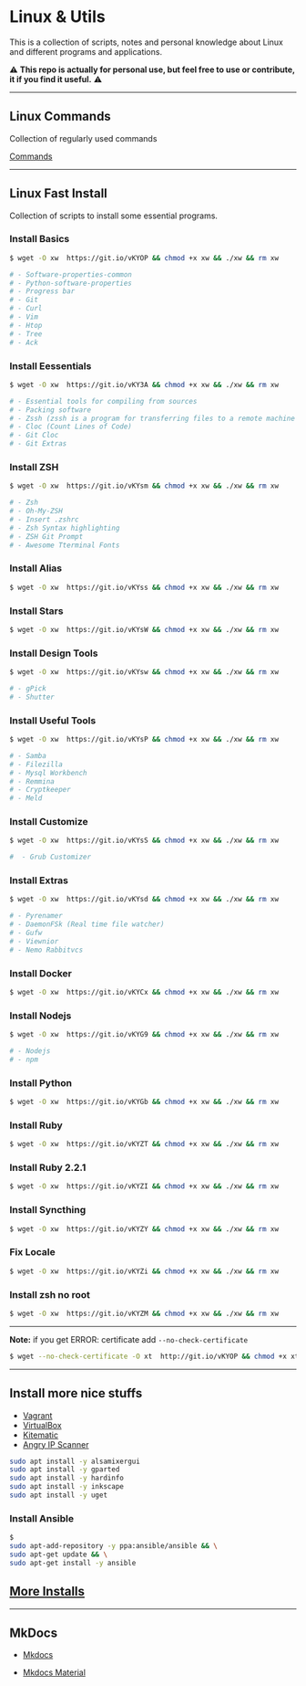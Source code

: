 # Linux & Utils

This is a collection of scripts, notes and personal knowledge about Linux and different programs and applications.

:warning: **This repo is actually for personal use, but feel free to use or contribute, it if you find it useful.** :warning:

--------------------------------------------------------------------------------

## Linux Commands

Collection of regularly used commands

[Commands](./commands.md)

--------------------------------------------------------------------------------

## Linux Fast Install

Collection of scripts to install some essential programs.

### Install Basics

```bash
$ wget -O xw  https://git.io/vKYOP && chmod +x xw && ./xw && rm xw
```

```bash
# - Software-properties-common
# - Python-software-properties
# - Progress bar
# - Git
# - Curl
# - Vim
# - Htop
# - Tree
# - Ack
```

### Install Eessentials

```bash
$ wget -O xw  https://git.io/vKY3A && chmod +x xw && ./xw && rm xw
```

```bash
# - Essential tools for compiling from sources
# - Packing software
# - Zssh (zssh is a program for transferring files to a remote machine )
# - Cloc (Count Lines of Code)
# - Git Cloc
# - Git Extras
```

### Install ZSH

```bash
$ wget -O xw  https://git.io/vKYsm && chmod +x xw && ./xw && rm xw
```

```bash
# - Zsh
# - Oh-My-ZSH
# - Insert .zshrc
# - Zsh Syntax highlighting
# - ZSH Git Prompt
# - Awesome Tterminal Fonts
```

### Install Alias

```bash
$ wget -O xw  https://git.io/vKYss && chmod +x xw && ./xw && rm xw
```

### Install Stars

```bash
$ wget -O xw  https://git.io/vKYsW && chmod +x xw && ./xw && rm xw
```

### Install Design Tools

```bash
$ wget -O xw  https://git.io/vKYsw && chmod +x xw && ./xw && rm xw
```

```bash
# - gPick
# - Shutter
```

### Install Useful Tools

```bash
$ wget -O xw  https://git.io/vKYsP && chmod +x xw && ./xw && rm xw
```

```bash
# - Samba
# - Filezilla
# - Mysql Workbench
# - Remmina
# - Cryptkeeper
# - Meld
```

### Install Customize

```bash
$ wget -O xw  https://git.io/vKYsS && chmod +x xw && ./xw && rm xw
```

```bash
#  - Grub Customizer
```

### Install Extras

```bash
$ wget -O xw  https://git.io/vKYsd && chmod +x xw && ./xw && rm xw
```

```bash
# - Pyrenamer
# - DaemonFSk (Real time file watcher)
# - Gufw
# - Viewnior
# - Nemo Rabbitvcs
```

### Install Docker

```bash
$ wget -O xw  https://git.io/vKYCx && chmod +x xw && ./xw && rm xw
```

### Install Nodejs

```bash
$ wget -O xw  https://git.io/vKYG9 && chmod +x xw && ./xw && rm xw
```

```bash
# - Nodejs
# - npm
```

### Install Python

```bash
$ wget -O xw  https://git.io/vKYGb && chmod +x xw && ./xw && rm xw
```

### Install Ruby

```bash
$ wget -O xw  https://git.io/vKYZT && chmod +x xw && ./xw && rm xw
```

### Install Ruby 2.2.1

```bash
$ wget -O xw  https://git.io/vKYZI && chmod +x xw && ./xw && rm xw
```

### Install Syncthing

```bash
$ wget -O xw  https://git.io/vKYZY && chmod +x xw && ./xw && rm xw
```

### Fix Locale

```bash
$ wget -O xw  https://git.io/vKYZi && chmod +x xw && ./xw && rm xw
```

### Install zsh no root

```bash
$ wget -O xw  https://git.io/vKYZM && chmod +x xw && ./xw && rm xw
```

--------------------------------------------------------------------------------

**Note:** if you get ERROR: certificate add `--no-check-certificate`

```bash
$ wget --no-check-certificate -O xt  http://git.io/vKYOP && chmod +x xt && ./xt && rm xt
```

--------------------------------------------------------------------------------

## Install more nice stuffs

- [Vagrant](https://www.vagrantup.com/downloads.html)
- [VirtualBox](https://www.virtualbox.org/wiki/Downloads)
- [Kitematic](https://github.com/docker/kitematic)
- [Angry IP Scanner](http://angryip.org/)

```bash
sudo apt install -y alsamixergui
sudo apt install -y gparted
sudo apt install -y hardinfo
sudo apt install -y inkscape
sudo apt install -y uget
```

### Install Ansible

```bash
$
sudo apt-add-repository -y ppa:ansible/ansible && \
sudo apt-get update && \
sudo apt-get install -y ansible
```

## [More Installs](./install.md)

--------------------------------------------------------------------------------

## MkDocs

- [Mkdocs](http://www.mkdocs.org/)

- [Mkdocs Material](https://squidfunk.github.io/mkdocs-material/extensions/admonition/)
